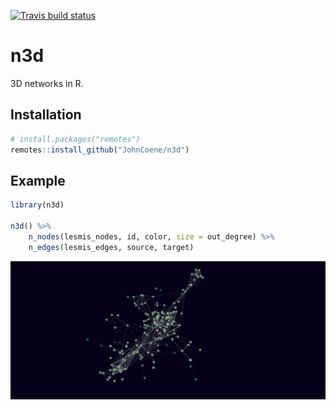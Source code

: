 [![Travis build status](https://travis-ci.org/JohnCoene/n3d.svg?branch=master)](https://travis-ci.org/JohnCoene/n3d)

# n3d

3D networks in R.

## Installation

``` r
# install.packages("remotes")
remotes::install_github("JohnCoene/n3d")
```

## Example

``` r
library(n3d)

n3d() %>% 
	n_nodes(lesmis_nodes, id, color, size = out_degree) %>% 
	n_edges(lesmis_edges, source, target)
```

![](n3d.png)

